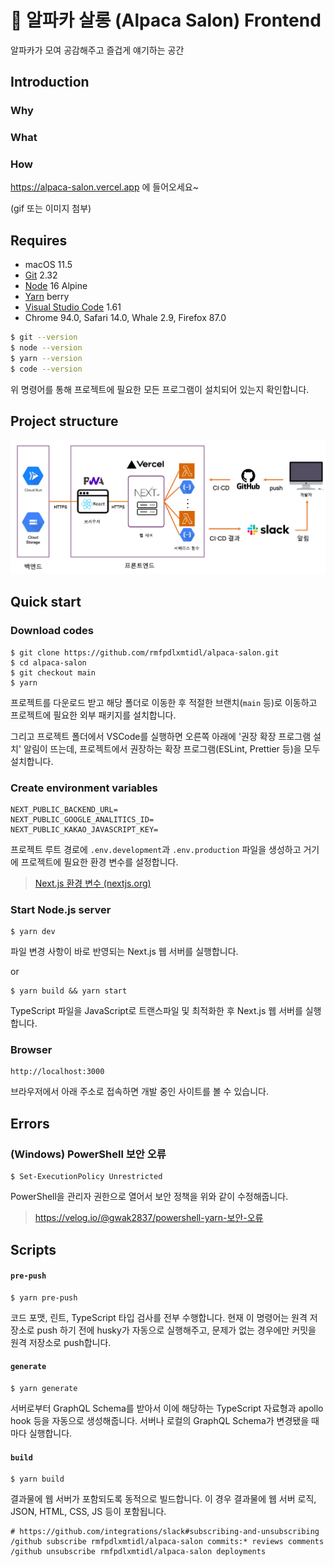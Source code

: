 # 🦙 알파카 살롱 (Alpaca Salon) Frontend

알파카가 모여 공감해주고 즐겁게 얘기하는 공간

## Introduction

### Why

### What

### How

https://alpaca-salon.vercel.app 에 들어오세요~

(gif 또는 이미지 첨부)

## Requires

- macOS 11.5
- [Git](https://git-scm.com/downloads) 2.32
- [Node](https://nodejs.org/ko/download/) 16 Alpine
- [Yarn](https://yarnpkg.com/getting-started/install#about-global-installs) berry
- [Visual Studio Code](https://code.visualstudio.com/Download) 1.61
- Chrome 94.0, Safari 14.0, Whale 2.9, Firefox 87.0

```bash
$ git --version
$ node --version
$ yarn --version
$ code --version
```

위 명령어를 통해 프로젝트에 필요한 모든 프로그램이 설치되어 있는지 확인합니다.

## Project structure

![images/architecture.webp](images/architecture.webp)

## Quick start

### Download codes

```shell
$ git clone https://github.com/rmfpdlxmtidl/alpaca-salon.git
$ cd alpaca-salon
$ git checkout main
$ yarn
```

프로젝트를 다운로드 받고 해당 폴더로 이동한 후 적절한 브랜치(`main` 등)로 이동하고 프로젝트에 필요한 외부 패키지를 설치합니다.

그리고 프로젝트 폴더에서 VSCode를 실행하면 오른쪽 아래에 '권장 확장 프로그램 설치' 알림이 뜨는데, 프로젝트에서 권장하는 확장 프로그램(ESLint, Prettier 등)을 모두 설치합니다.

### Create environment variables

```
NEXT_PUBLIC_BACKEND_URL=
NEXT_PUBLIC_GOOGLE_ANALITICS_ID=
NEXT_PUBLIC_KAKAO_JAVASCRIPT_KEY=
```

프로젝트 루트 경로에 `.env.development`과 `.env.production` 파일을 생성하고 거기에 프로젝트에 필요한 환경 변수를 설정합니다.

> [Next.js 환경 변수 (nextjs.org)](https://nextjs.org/docs/basic-features/environment-variables)

### Start Node.js server

```shell
$ yarn dev
```

파일 변경 사항이 바로 반영되는 Next.js 웹 서버를 실행합니다.

or

```shell
$ yarn build && yarn start
```

TypeScript 파일을 JavaScript로 트랜스파일 및 최적화한 후 Next.js 웹 서버를 실행합니다.

### Browser

```
http://localhost:3000
```

브라우저에서 아래 주소로 접속하면 개발 중인 사이트를 볼 수 있습니다.

## Errors

### (Windows) PowerShell 보안 오류

```shell
$ Set-ExecutionPolicy Unrestricted
```

PowerShell을 관리자 권한으로 열어서 보안 정책을 위와 같이 수정해줍니다.

> https://velog.io/@gwak2837/powershell-yarn-보안-오류

## Scripts

#### `pre-push`

```shell
$ yarn pre-push
```

코드 포맷, 린트, TypeScript 타입 검사를 전부 수행합니다. 현재 이 명령어는 원격 저장소로 push 하기 전에 husky가 자동으로 실행해주고, 문제가 없는 경우에만 커밋을 원격 저장소로 push합니다.

#### `generate`

```shell
$ yarn generate
```

서버로부터 GraphQL Schema를 받아서 이에 해당하는 TypeScript 자료형과 apollo hook 등을 자동으로 생성해줍니다. 서버나 로컬의 GraphQL Schema가 변경됐을 때마다 실행합니다.

#### `build`

```shell
$ yarn build
```

결과물에 웹 서버가 포함되도록 동적으로 빌드합니다. 이 경우 결과물에 웹 서버 로직, JSON, HTML, CSS, JS 등이 포함됩니다.

```
# https://github.com/integrations/slack#subscribing-and-unsubscribing
/github subscribe rmfpdlxmtidl/alpaca-salon commits:* reviews comments
/github unsubscribe rmfpdlxmtidl/alpaca-salon deployments
```
